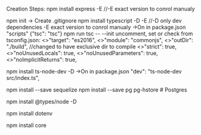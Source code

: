 Creation Steps:
npm install express -E //-E exact version to conrol manualy

npm init
-> Create .gitignore
npm install typescript -D -E //-D only dev dependencies -E exact version to conrol manualy
->On in package.json "scripts" {"tsc": "tsc"}
npm run tsc -- --init
uncomment, set or check from tsconfig.json:
<>"target": "es2016", 
<>"module": "commonjs",
<>"outDir": "./build", //changed to have exclusive dir to compile
<>"strict": true, 
<>"noUnusedLocals": true,
<>"noUnusedParameters": true,
<>"noImplicitReturns": true, 

npm install ts-node-dev -D
->On in package.json "dev": "ts-node-dev src/index.ts",

npm install --save sequelize
npm install --save pg pg-hstore # Postgres

npm install @types/node -D 

npm install dotenv

npm install core

